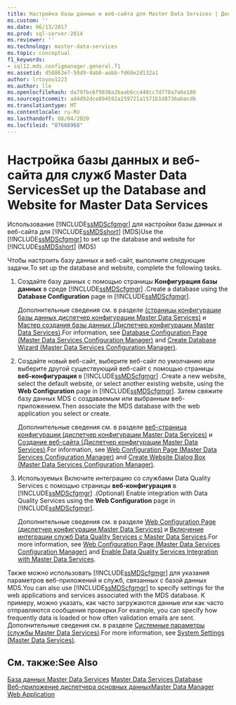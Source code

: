 ```yaml
---
title: Настройка базы данных и веб-сайта для Master Data Services | Документация Майкрософт
ms.custom: ''
ms.date: 06/13/2017
ms.prod: sql-server-2014
ms.reviewer: ''
ms.technology: master-data-services
ms.topic: conceptual
f1_keywords:
- sql12.mds.configmanager.general.f1
ms.assetid: d50863e7-50d9-4ab8-aabb-fd68e2d132a1
author: lrtoyou1223
ms.author: lle
ms.openlocfilehash: da797bc6f9838a2baab6cc440cc7d778a7a6e186
ms.sourcegitcommit: ad4d92dce894592a259721a1571b1d8736abacdb
ms.translationtype: MT
ms.contentlocale: ru-RU
ms.lasthandoff: 08/04/2020
ms.locfileid: "87668968"
---
```

# <a name="set-up-the-database-and-website-for-master-data-services"></a><span data-ttu-id="edadd-102">Настройка базы данных и веб-сайта для служб Master Data Services</span><span class="sxs-lookup"><span data-stu-id="edadd-102">Set up the Database and Website for Master Data Services</span></span>
  <span data-ttu-id="edadd-103">Использование [!INCLUDE[ssMDScfgmgr](../includes/ssmdscfgmgr-md.md)] для настройки базы данных и веб-сайта для [!INCLUDE[ssMDSshort](../includes/ssmdsshort-md.md)] (MDS)</span><span class="sxs-lookup"><span data-stu-id="edadd-103">Use the [!INCLUDE[ssMDScfgmgr](../includes/ssmdscfgmgr-md.md)] to set up the database and website for [!INCLUDE[ssMDSshort](../includes/ssmdsshort-md.md)] (MDS)</span></span>  
  
 <span data-ttu-id="edadd-104">Чтобы настроить базу данных и веб-сайт, выполните следующие задачи.</span><span class="sxs-lookup"><span data-stu-id="edadd-104">To set up the database and website, complete the following tasks.</span></span>  
  
1.  <span data-ttu-id="edadd-105">Создайте базу данных с помощью страницы **Конфигурация базы данных** в среде [!INCLUDE[ssMDScfgmgr](../includes/ssmdscfgmgr-md.md)] .</span><span class="sxs-lookup"><span data-stu-id="edadd-105">Create a database using the **Database Configuration** page in [!INCLUDE[ssMDScfgmgr](../includes/ssmdscfgmgr-md.md)].</span></span>  
  
     <span data-ttu-id="edadd-106">Дополнительные сведения см. в разделе [&#40;страницы конфигурации базы данных диспетчер конфигурации Master Data Services&#41;](../../2014/master-data-services/database-configuration-page-master-data-services-configuration-manager.md) и [Мастер создания базы данных &#40;Диспетчер конфигурации Master Data Services&#41;](../../2014/master-data-services/create-database-wizard-master-data-services-configuration-manager.md).</span><span class="sxs-lookup"><span data-stu-id="edadd-106">For information, see [Database Configuration Page &#40;Master Data Services Configuration Manager&#41;](../../2014/master-data-services/database-configuration-page-master-data-services-configuration-manager.md) and [Create Database Wizard &#40;Master Data Services Configuration Manager&#41;](../../2014/master-data-services/create-database-wizard-master-data-services-configuration-manager.md).</span></span>  
  
2.  <span data-ttu-id="edadd-107">Создайте новый веб-сайт, выберите веб-сайт по умолчанию или выберите другой существующий веб-сайт с помощью страницы **веб-конфигурация** в [!INCLUDE[ssMDScfgmgr](../includes/ssmdscfgmgr-md.md)] .</span><span class="sxs-lookup"><span data-stu-id="edadd-107">Create a new website, select the default website, or select another existing website, using the **Web Configuration** page in [!INCLUDE[ssMDScfgmgr](../includes/ssmdscfgmgr-md.md)].</span></span> <span data-ttu-id="edadd-108">Затем свяжите базу данных MDS с создаваемым или выбранным веб-приложением.</span><span class="sxs-lookup"><span data-stu-id="edadd-108">Then associate the MDS database with the web application you select or create.</span></span>  
  
     <span data-ttu-id="edadd-109">Дополнительные сведения см. в разделе [веб-страница конфигурации &#40;диспетчер конфигурации Master Data Services&#41;](../../2014/master-data-services/web-configuration-page-master-data-services-configuration-manager.md) и [Создание веб-сайта &#40;Диспетчер конфигурации Master Data Services&#41;](../../2014/master-data-services/create-website-dialog-box-master-data-services-configuration-manager.md).</span><span class="sxs-lookup"><span data-stu-id="edadd-109">For information, see [Web Configuration Page &#40;Master Data Services Configuration Manager&#41;](../../2014/master-data-services/web-configuration-page-master-data-services-configuration-manager.md) and [Create Website Dialog Box &#40;Master Data Services Configuration Manager&#41;](../../2014/master-data-services/create-website-dialog-box-master-data-services-configuration-manager.md).</span></span>  
  
3.  <span data-ttu-id="edadd-110">Используемых Включите интеграцию со службами Data Quality Services с помощью страницы **веб-конфигурация** в [!INCLUDE[ssMDScfgmgr](../includes/ssmdscfgmgr-md.md)] .</span><span class="sxs-lookup"><span data-stu-id="edadd-110">(Optional) Enable integration with Data Quality Services using the **Web Configuration** page in [!INCLUDE[ssMDScfgmgr](../includes/ssmdscfgmgr-md.md)].</span></span>  
  
     <span data-ttu-id="edadd-111">Дополнительные сведения см. в разделе [Web Configuration Page &#40;диспетчер конфигурации Master Data Services&#41;](../../2014/master-data-services/web-configuration-page-master-data-services-configuration-manager.md) и [Включение интеграции служб Data Quality Services с Master Data Services](install-windows/enable-data-quality-services-integration-with-master-data-services.md).</span><span class="sxs-lookup"><span data-stu-id="edadd-111">For more information, see [Web Configuration Page &#40;Master Data Services Configuration Manager&#41;](../../2014/master-data-services/web-configuration-page-master-data-services-configuration-manager.md) and [Enable Data Quality Services Integration with Master Data Services](install-windows/enable-data-quality-services-integration-with-master-data-services.md).</span></span>  
  
 <span data-ttu-id="edadd-112">Также можно использовать [!INCLUDE[ssMDScfgmgr](../includes/ssmdscfgmgr-md.md)] для указания параметров веб-приложений и служб, связанных с базой данных MDS.</span><span class="sxs-lookup"><span data-stu-id="edadd-112">You can also use [!INCLUDE[ssMDScfgmgr](../includes/ssmdscfgmgr-md.md)] to specify settings for the web applications and services associated with the MDS database.</span></span> <span data-ttu-id="edadd-113">К примеру, можно указать, как часто загружаются данные или как часто отправляются сообщения проверки.</span><span class="sxs-lookup"><span data-stu-id="edadd-113">For example, you can specify how frequently data is loaded or how often validation emails are sent.</span></span> <span data-ttu-id="edadd-114">Дополнительные сведения см. в разделе [Системные параметры (службы Master Data Services)](../../2014/master-data-services/system-settings-master-data-services.md).</span><span class="sxs-lookup"><span data-stu-id="edadd-114">For more information, see [System Settings &#40;Master Data Services&#41;](../../2014/master-data-services/system-settings-master-data-services.md).</span></span>  
  
## <a name="see-also"></a><span data-ttu-id="edadd-115">См. также:</span><span class="sxs-lookup"><span data-stu-id="edadd-115">See Also</span></span>  
 <span data-ttu-id="edadd-116">[База данных Master Data Services](../../2014/master-data-services/master-data-services-database.md) </span><span class="sxs-lookup"><span data-stu-id="edadd-116">[Master Data Services Database](../../2014/master-data-services/master-data-services-database.md) </span></span>  
 [<span data-ttu-id="edadd-117">Веб-приложение диспетчера основных данных</span><span class="sxs-lookup"><span data-stu-id="edadd-117">Master Data Manager Web Application</span></span>](../../2014/master-data-services/master-data-manager-web-application.md)  
  
  
